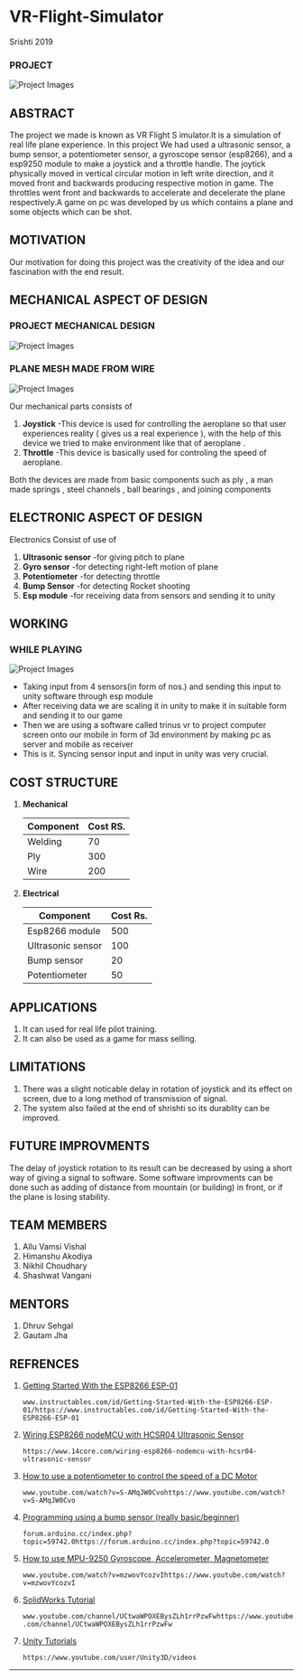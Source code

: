 # VR-Flight-Simulator
Srishti 2019

### PROJECT
![Project Images](https://github.com/Nikhil-Choudhary/VR-Flight-Simulator/blob/master/Photos%20And%20Videos/photos/Game.jpeg)

## ABSTRACT

The project we made is known as VR Flight S imulator.It is a simulation of real life plane experience.
In this project We had used a ultrasonic sensor, a bump sensor, a potentiometer sensor, a gyroscope
sensor (esp8266), and a esp9250 module to make a joystick and a throttle handle. The joytick physically
moved in vertical circular motion in left write direction, and it moved front and backwards producing 
respective motion in game. The throttles went front and backwards to accelerate and decelerate the plane
respectively.A game on pc was developed by us which contains a plane and some objects which can be shot.

## MOTIVATION

Our motivation for doing this project was the creativity of the idea and our fascination with the end result.

## MECHANICAL ASPECT OF DESIGN

### PROJECT MECHANICAL DESIGN
 ![Project Images](https://github.com/Nikhil-Choudhary/VR-Flight-Simulator/blob/master/Photos%20And%20Videos/photos/Project%20Mechanical%20design.jpeg)
 
 ### PLANE MESH MADE FROM WIRE
 ![Project Images](https://github.com/Nikhil-Choudhary/VR-Flight-Simulator/blob/master/Photos%20And%20Videos/photos/plane.jpeg)

Our mechanical parts consists of
	
 1. **Joystick**	-This device is used for controlling the aeroplane so that user experiences reality ( gives us a real experience ), with the help of this device we tried to make environment like that of aeroplane .
2. **Throttle** 	-This device is basically used for controling the speed of aeroplane.

Both the devices are made from basic components such as ply , a man made springs , steel channels , ball bearings , and joining components

## ELECTRONIC ASPECT OF DESIGN

Electronics Consist of use of

1. **Ultrasonic sensor**	-for giving pitch to plane
2. **Gyro sensor**	-for detecting right-left motion of plane
3. **Potentiometer**	-for detecting throttle
4. **Bump Sensor**	-for detecting Rocket shooting
5. **Esp module**	-for receiving data from sensors and sending it to unity	

## WORKING

### WHILE PLAYING
 ![Project Images](https://github.com/Nikhil-Choudhary/VR-Flight-Simulator/blob/master/Photos%20And%20Videos/photos/while%20playing.jpeg)

* Taking input from 4 sensors(in form of nos.) and sending this input to unity software through esp module
* After receiving data we are scaling it in unity to make it in suitable form and sending it to our game
* Then we are using a software called trinus vr to project computer screen onto our mobile in form of 3d environment by making pc as server and mobile as receiver
* This is it. Syncing sensor input and input in unity was very crucial.
 
## COST STRUCTURE

1. **Mechanical** 

	|  Component |Cost  RS. |
	|-------------|-------|
	|   Welding   |   70  |
	|     Ply     |   300 |
	|     Wire    |  200  |
	
2. **Electrical**

	|     Component     | Cost Rs.  |
	|-------------------|-------|
	|  Esp8266 module   |  500  |
	| Ultrasonic sensor |  100  |
	|    Bump sensor    |  20   |
	|  Potentiometer    |  50   |

## APPLICATIONS

1. It can used for real life pilot training. 
2. It can also be used as a game for mass selling. 

## LIMITATIONS

1. There was a slight noticable delay in rotation of joystick and its effect on screen, due to a long method of transmission of signal.
2. The system also failed at the end of shrishti so its durablity can be improved.

## FUTURE IMPROVMENTS

The delay of joystick rotation to its result can be decreased by using a short way of giving a signal to software.
Some software improvments can be done such as adding of distance from mountain (or building) in front, or if the plane is losing stability.

## TEAM MEMBERS

1. Allu Vamsi Vishal
2. Himanshu Akodiya 
3. Nikhil Choudhary
4. Shashwat Vangani

## MENTORS

1. Dhruv Sehgal
2. Gautam Jha

## REFRENCES

1. [Getting Started With the ESP8266 ESP-01](www.instructables.com/id/Getting-Started-With-the-ESP8266-ESP-01/https://www.instructables.com/id/Getting-Started-With-the-ESP8266-ESP-01/)

	`www.instructables.com/id/Getting-Started-With-the-ESP8266-ESP-01/https://www.instructables.com/id/Getting-Started-With-the-ESP8266-ESP-01`

2. [Wiring ESP8266 nodeMCU with HCSR04 Ultrasonic Sensor](https://www.14core.com/wiring-esp8266-nodemcu-with-hcsr04-ultrasonic-sensor/)

	`https://www.14core.com/wiring-esp8266-nodemcu-with-hcsr04-ultrasonic-sensor`

3. [How to use a potentiometer to control the speed of a DC Motor](www.youtube.com/watch?v=S-AMqJW0Cvohttps://www.youtube.com/watch?v=S-AMqJW0Cvo)

	`www.youtube.com/watch?v=S-AMqJW0Cvohttps://www.youtube.com/watch?v=S-AMqJW0Cvo`

4. [Programming using a bump sensor (really basic/beginner)](forum.arduino.cc/index.php?topic=59742.0https://forum.arduino.cc/index.php?topic=59742.0)

	`forum.arduino.cc/index.php?topic=59742.0https://forum.arduino.cc/index.php?topic=59742.0`

5. [How to use MPU-9250 Gyroscope, Accelerometer, Magnetometer](www.youtube.com/watch?v=mzwovYcozvIhttps://www.youtube.com/watch)

	`www.youtube.com/watch?v=mzwovYcozvIhttps://www.youtube.com/watch?v=mzwovYcozvI`

6. [SolidWorks Tutorial](www.youtube.com/channel/UCtwaWPOXEBysZLh1rrPzwFwhttps://www.youtube.com/channel/UCtwaWPOXEBysZLh1rrPzwFw)

	`www.youtube.com/channel/UCtwaWPOXEBysZLh1rrPzwFwhttps://www.youtube.com/channel/UCtwaWPOXEBysZLh1rrPzwFw`

7. [Unity Tutorials](https://www.youtube.com/user/Unity3D/videos)

	`https://www.youtube.com/user/Unity3D/videos`
	
***

